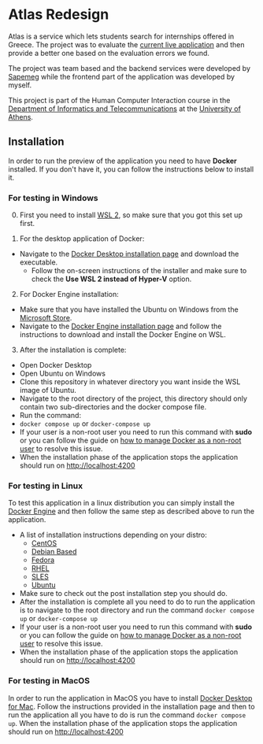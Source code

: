# Atlas Redesign

Atlas is a service which lets students search for internships offered in Greece. The project was to evaluate the [current live application](https://atlas.grnet.gr/) and then provide a better one based on the evaluation errors we found.

The project was team based and the backend services were developed by [Sapemeg](https://github.com/Sapemeg) while the frontend part of the application was developed by myself.

This project is part of the Human Computer Interaction course in the [Department of Informatics and Telecommunications](https://www.di.uoa.gr/en) at the [University of Athens](https://www.uoa.gr/).

## Installation

In order to run the preview of the application you need to have **Docker** installed. If you don't have it, you can follow the instructions below to install it.

### For testing in Windows

0. First you need to install [WSL 2](https://learn.microsoft.com/en-us/windows/wsl/install), so make sure that you got this set up first.

1. For the desktop application of Docker:

- Navigate to the [Docker Desktop installation page](https://docs.docker.com/desktop/install/windows-install/) and download the executable.
  - Follow the on-screen instructions of the installer and make sure to check the **Use WSL 2 instead of Hyper-V** option.

2. For Docker Engine installation:

- Make sure that you have installed the Ubuntu on Windows from the [Microsoft Store](https://apps.microsoft.com/store/detail/ubuntu-on-windows/9NBLGGH4MSV6?hl=).
- Navigate to the [Docker Engine installation page](https://docs.docker.com/engine/install/ubuntu/) and follow the instructions to download and install the Docker Engine on WSL.

3. After the installation is complete:

- Open Docker Desktop
- Open Ubuntu on Windows
- Clone this repository in whatever directory you want inside the WSL image of Ubuntu.
- Navigate to the root directory of the project, this directory should only contain two sub-directories and the docker compose file.
- Run the command:
- `docker compose up` or `docker-compose up`
- If your user is a non-root user you need to run this command with **sudo** or you can follow the guide on [how to manage Docker as a non-root user](https://docs.docker.com/engine/install/linux-postinstall/) to resolve this issue.
- When the installation phase of the application stops the application should run on <http://localhost:4200>

### For testing in Linux

To test this application in a linux distribution you can simply install the [Docker Engine](https://docs.docker.com/engine/) and then follow the same step as described above to run the application.

- A list of installation instructions depending on your distro:
  - [CentOS](https://docs.docker.com/engine/install/centos/)
  - [Debian Based](https://docs.docker.com/engine/install/debian/)
  - [Fedora](https://docs.docker.com/engine/install/fedora/)
  - [RHEL](https://docs.docker.com/engine/install/rhel/)
  - [SLES](https://docs.docker.com/engine/install/sles/)
  - [Ubuntu](https://docs.docker.com/engine/install/ubuntu/)
- Make sure to check out the post installation step you should do.
- After the installation is complete all you need to do to run the application is to navigate to the root directory and run the command `docker compose up` or `docker-compose up`
- If your user is a non-root user you need to run this command with **sudo** or you can follow the guide on [how to manage Docker as a non-root user](https://docs.docker.com/engine/install/linux-postinstall/) to resolve this issue.
- When the installation phase of the application stops the application should run on <http://localhost:4200>

### For testing in MacOS

In order to run the application in MacOS you have to install [Docker Desktop for Mac](https://docs.docker.com/desktop/install/mac-install/). Follow the instructions provided in the installation page and then to run the application all you have to do is run the command `docker compose up`. When the installation phase of the application stops the application should run on <http://localhost:4200>
